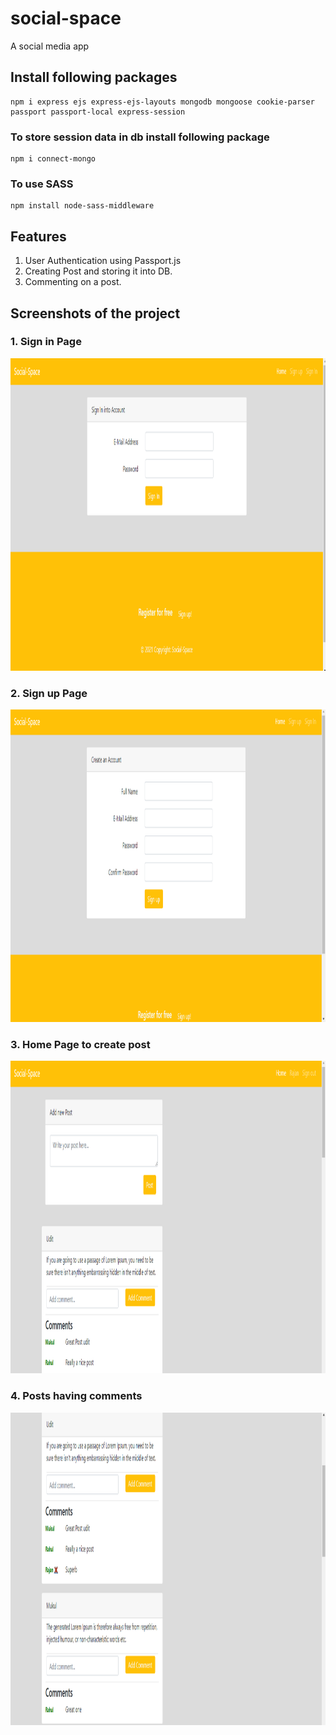 # social-space
A social media app 

## Install following packages

```
npm i express ejs express-ejs-layouts mongodb mongoose cookie-parser passport passport-local express-session 
```

### To store session data in db install following package
```
npm i connect-mongo
```

### To use SASS 

```
npm install node-sass-middleware
```
## Features
1. User Authentication using Passport.js
2. Creating Post and storing it into DB.
3. Commenting on a post.


## Screenshots of the project

### 1. Sign in Page
<img src="/readme-images/img1.png" height="500px">

### 2. Sign up Page
<img src="/readme-images/img2.png" height="500px">

### 3. Home Page to create post
<img src="/readme-images/img3.png" height="500px">

### 4. Posts having comments
<img src="/readme-images/img4.png" height="500px">
